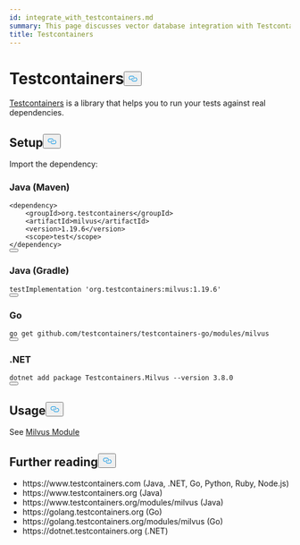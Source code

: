```yaml
---
id: integrate_with_testcontainers.md
summary: This page discusses vector database integration with Testcontainers.
title: Testcontainers
---
```

<h1 id="Testcontainers" class="common-anchor-header">Testcontainers<button data-href="#Testcontainers" class="anchor-icon" translate="no">
      <svg translate="no"
        aria-hidden="true"
        focusable="false"
        height="20"
        version="1.1"
        viewBox="0 0 16 16"
        width="16"
      >
        <path
          fill="#0092E4"
          fill-rule="evenodd"
          d="M4 9h1v1H4c-1.5 0-3-1.69-3-3.5S2.55 3 4 3h4c1.45 0 3 1.69 3 3.5 0 1.41-.91 2.72-2 3.25V8.59c.58-.45 1-1.27 1-2.09C10 5.22 8.98 4 8 4H4c-.98 0-2 1.22-2 2.5S3 9 4 9zm9-3h-1v1h1c1 0 2 1.22 2 2.5S13.98 12 13 12H9c-.98 0-2-1.22-2-2.5 0-.83.42-1.64 1-2.09V6.25c-1.09.53-2 1.84-2 3.25C6 11.31 7.55 13 9 13h4c1.45 0 3-1.69 3-3.5S14.5 6 13 6z"
        ></path>
      </svg>
    </button></h1><p><a href="https://testcontainers.com/">Testcontainers</a> is a library that helps you to run your tests against real dependencies.</p>
<h2 id="Setup" class="common-anchor-header">Setup<button data-href="#Setup" class="anchor-icon" translate="no">
      <svg translate="no"
        aria-hidden="true"
        focusable="false"
        height="20"
        version="1.1"
        viewBox="0 0 16 16"
        width="16"
      >
        <path
          fill="#0092E4"
          fill-rule="evenodd"
          d="M4 9h1v1H4c-1.5 0-3-1.69-3-3.5S2.55 3 4 3h4c1.45 0 3 1.69 3 3.5 0 1.41-.91 2.72-2 3.25V8.59c.58-.45 1-1.27 1-2.09C10 5.22 8.98 4 8 4H4c-.98 0-2 1.22-2 2.5S3 9 4 9zm9-3h-1v1h1c1 0 2 1.22 2 2.5S13.98 12 13 12H9c-.98 0-2-1.22-2-2.5 0-.83.42-1.64 1-2.09V6.25c-1.09.53-2 1.84-2 3.25C6 11.31 7.55 13 9 13h4c1.45 0 3-1.69 3-3.5S14.5 6 13 6z"
        ></path>
      </svg>
    </button></h2><p>Import the dependency:</p>
<h3 id="Java-Maven" class="common-anchor-header">Java (Maven)</h3><pre><code translate="no" class="language-xml">&lt;dependency&gt;
    &lt;groupId&gt;org.testcontainers&lt;/groupId&gt;
    &lt;artifactId&gt;milvus&lt;/artifactId&gt;
    &lt;version&gt;1.19.6&lt;/version&gt;
    &lt;scope&gt;<span class="hljs-built_in">test</span>&lt;/scope&gt;
&lt;/dependency&gt;
<button class="copy-code-btn"></button></code></pre>
<h3 id="Java-Gradle" class="common-anchor-header">Java (Gradle)</h3><pre><code translate="no">testImplementation <span class="hljs-string">&#x27;org.testcontainers:milvus:1.19.6&#x27;</span>
<button class="copy-code-btn"></button></code></pre>
<h3 id="Go" class="common-anchor-header">Go</h3><pre><code translate="no"><span class="hljs-keyword">go</span> get github.com/testcontainers/testcontainers-<span class="hljs-keyword">go</span>/modules/milvus
<button class="copy-code-btn"></button></code></pre>
<h3 id="NET" class="common-anchor-header">.NET</h3><pre><code translate="no">dotnet add <span class="hljs-keyword">package</span> Testcontainers.Milvus --version <span class="hljs-number">3.8</span><span class="hljs-number">.0</span>
<button class="copy-code-btn"></button></code></pre>
<h2 id="Usage" class="common-anchor-header">Usage<button data-href="#Usage" class="anchor-icon" translate="no">
      <svg translate="no"
        aria-hidden="true"
        focusable="false"
        height="20"
        version="1.1"
        viewBox="0 0 16 16"
        width="16"
      >
        <path
          fill="#0092E4"
          fill-rule="evenodd"
          d="M4 9h1v1H4c-1.5 0-3-1.69-3-3.5S2.55 3 4 3h4c1.45 0 3 1.69 3 3.5 0 1.41-.91 2.72-2 3.25V8.59c.58-.45 1-1.27 1-2.09C10 5.22 8.98 4 8 4H4c-.98 0-2 1.22-2 2.5S3 9 4 9zm9-3h-1v1h1c1 0 2 1.22 2 2.5S13.98 12 13 12H9c-.98 0-2-1.22-2-2.5 0-.83.42-1.64 1-2.09V6.25c-1.09.53-2 1.84-2 3.25C6 11.31 7.55 13 9 13h4c1.45 0 3-1.69 3-3.5S14.5 6 13 6z"
        ></path>
      </svg>
    </button></h2><p>See <a href="https://testcontainers.com/modules/milvus/">Milvus Module</a></p>
<h2 id="Further-reading" class="common-anchor-header">Further reading<button data-href="#Further-reading" class="anchor-icon" translate="no">
      <svg translate="no"
        aria-hidden="true"
        focusable="false"
        height="20"
        version="1.1"
        viewBox="0 0 16 16"
        width="16"
      >
        <path
          fill="#0092E4"
          fill-rule="evenodd"
          d="M4 9h1v1H4c-1.5 0-3-1.69-3-3.5S2.55 3 4 3h4c1.45 0 3 1.69 3 3.5 0 1.41-.91 2.72-2 3.25V8.59c.58-.45 1-1.27 1-2.09C10 5.22 8.98 4 8 4H4c-.98 0-2 1.22-2 2.5S3 9 4 9zm9-3h-1v1h1c1 0 2 1.22 2 2.5S13.98 12 13 12H9c-.98 0-2-1.22-2-2.5 0-.83.42-1.64 1-2.09V6.25c-1.09.53-2 1.84-2 3.25C6 11.31 7.55 13 9 13h4c1.45 0 3-1.69 3-3.5S14.5 6 13 6z"
        ></path>
      </svg>
    </button></h2><ul>
<li>https://www.testcontainers.com (Java, .NET, Go, Python, Ruby, Node.js)</li>
<li>https://www.testcontainers.org (Java)</li>
<li>https://www.testcontainers.org/modules/milvus (Java)</li>
<li>https://golang.testcontainers.org (Go)</li>
<li>https://golang.testcontainers.org/modules/milvus (Go)</li>
<li>https://dotnet.testcontainers.org (.NET)</li>
</ul>
